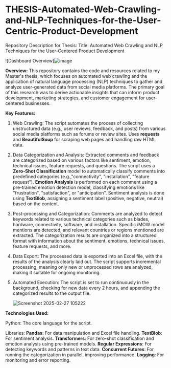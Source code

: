 # THESIS-Automated-Web-Crawling-and-NLP-Techniques-for-the-User-Centric-Product-Development
Repository Description for Thesis:
Title: Automated Web Crawling and NLP Techniques for the User-Centered Product Development

![Dashboard Overview]![image](https://github.com/user-attachments/assets/bb1359bf-2187-4e3d-b7f2-8c445ed543ee)


**Overview:**
This repository contains the code and resources related to my Master's thesis, which focuses on automated web crawling and the application of natural language processing (NLP) techniques to gather and analyze user-generated data from social media platforms. The primary goal of this research was to derive actionable insights that can inform product development, marketing strategies, and customer engagement for user-centered businesses.

**Key Features:**
1)  Web Crawling:
      The script automates the process of collecting unstructured data (e.g., user reviews, feedback, and posts) from various social media       platforms such as forums or review sites.
      Uses **requests** and **BeautifulSoup** for scraping web pages and handling raw HTML data.

2)  Data Categorization and Analysis:
      Extracted comments and feedback are categorized based on various factors like sentiment, emotion, technical issues, feature                requests, and questions.
      The script uses a **Zero-Shot Classification** model to automatically classify comments into predefined categories
      (e.g.,"connectivity", "installation", "feature request").
      **Emotion Analysis** is performed on each comment using a pre-trained emotion detection model, classifying emotions like                   "frustration", "satisfaction", or "anticipation".
      Sentiment analysis is done using **TextBlob**, assigning a sentiment label (positive, negative, neutral) based on the content.

3)  Post-processing and Categorization:
      Comments are analyzed to detect keywords related to various technical categories such as blades, hardware, connectivity, software,         and installation.
      Specific iMOW model mentions are detected, and relevant countries or regions mentioned are extracted.
      The categorization results are organized into a structured format with information about the sentiment, emotions, technical issues,        feature requests, and more.

4)  Data Export:
      The processed data is exported into an Excel file, with the results of the analysis clearly laid out.
      The script supports incremental processing, meaning only new or unprocessed rows are analyzed, making it suitable for ongoing              monitoring.

5)  Automated Execution:
      The script is set to run continuously in the background, checking for new data every 2 hours, and appending the categorized results        to the output file.

      ![Screenshot 2025-02-27 105222](https://github.com/user-attachments/assets/7634cc70-ee3c-4c22-92f1-25563da2e873)

**Technologies Used:**

Python: The core language for the script.

Libraries:
**Pandas**: For data manipulation and Excel file handling.
**TextBlob**: For sentiment analysis.
**Transformers**: For zero-shot classification and emotion analysis using pre-trained models.
**Regular Expressions**: For detecting keywords and patterns in text data.
**Concurrent Futures**: For running the categorization in parallel, improving performance.
**Logging**: For monitoring and error reporting.
